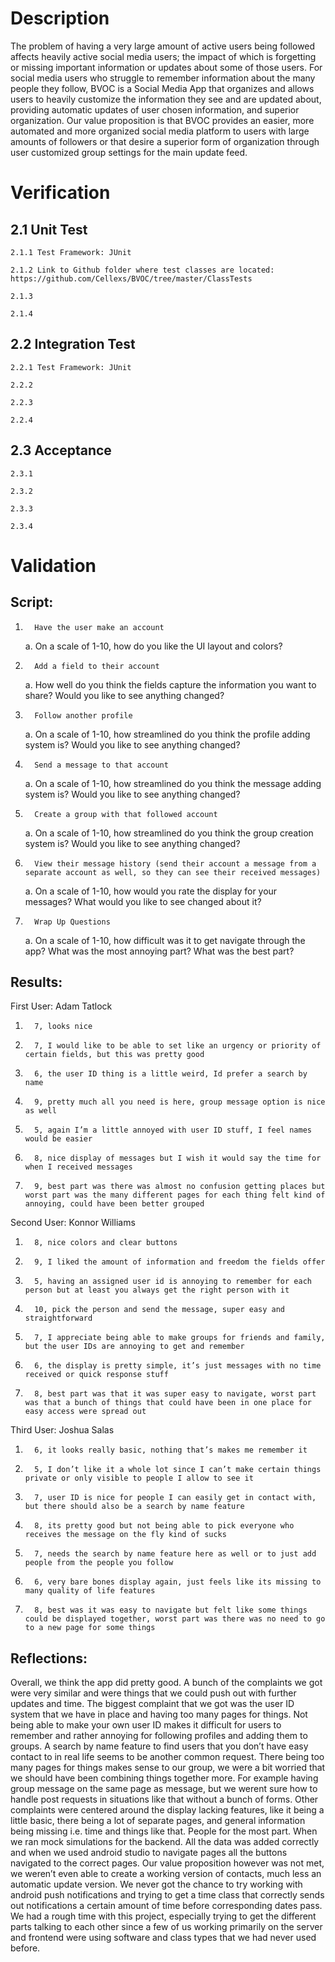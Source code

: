 # Description

The problem of having a very large amount of active users being followed affects heavily active social media users; the impact of which is forgetting or missing important information or updates about some of those users. For social media users who struggle to remember information about the many people they follow, BVOC is a Social Media App that organizes and allows users to heavily customize the information they see and are updated about, providing automatic updates of user chosen information, and superior organization. Our value proposition is that BVOC provides an easier, more automated and more organized social media platform to users with large amounts of followers or that desire a superior form of organization through user customized group settings for the main update feed.

# Verification

## 2.1 Unit Test

  	2.1.1 Test Framework: JUnit
  
	2.1.2 Link to Github folder where test classes are located: https://github.com/Cellexs/BVOC/tree/master/ClassTests
  
	2.1.3
  
	2.1.4
		
## 2.2 Integration Test
 
  	2.2.1 Test Framework: JUnit
  
	2.2.2
  
	2.2.3	
  
	2.2.4
		
## 2.3 Acceptance
	
	2.3.1
	
	2.3.2
	
	2.3.3
	
	2.3.4

# Validation
## Script:
  1.       Have the user make an account
      a.       On a scale of 1-10, how do you like the UI layout and colors?
   2.       Add a field to their account
      a.       How well do you think the fields capture the information you want to share? Would you like to see anything changed?
  3.       Follow another profile
      a.       On a scale of 1-10, how streamlined do you think the profile adding system is? Would you like to see anything changed?
  4.       Send a message to that account
      a.       On a scale of 1-10, how streamlined do you think the message adding system is? Would you like to see anything changed?
  5.       Create a group with that followed account
      a.       On a scale of 1-10, how streamlined do you think the group creation system is? Would you like to see anything changed?
  6.       View their message history (send their account a message from a separate account as well, so they can see their received messages)
      a.       On a scale of 1-10, how would you rate the display for your messages? What would you like to see changed about it?
  7.       Wrap Up Questions
      a.       On a scale of 1-10, how difficult was it to get navigate through the app? What was the most annoying part? What was the best part?
 
## Results:

First User: Adam Tatlock
1.       7, looks nice
2.       7, I would like to be able to set like an urgency or priority of certain fields, but this was pretty good
3.       6, the user ID thing is a little weird, Id prefer a search by name
4.       9, pretty much all you need is here, group message option is nice as well
5.       5, again I’m a little annoyed with user ID stuff, I feel names would be easier
6.       8, nice display of messages but I wish it would say the time for when I received messages
7.       9, best part was there was almost no confusion getting places but worst part was the many different pages for each thing felt kind of annoying, could have been better grouped
 
Second User: Konnor Williams
1.       8, nice colors and clear buttons
2.       9, I liked the amount of information and freedom the fields offer
3.       5, having an assigned user id is annoying to remember for each person but at least you always get the right person with it
4.       10, pick the person and send the message, super easy and straightforward
5.       7, I appreciate being able to make groups for friends and family, but the user IDs are annoying to get and remember
6.       6, the display is pretty simple, it’s just messages with no time received or quick response stuff
7.       8, best part was that it was super easy to navigate, worst part was that a bunch of things that could have been in one place for easy access were spread out
 
Third User: Joshua Salas
1.       6, it looks really basic, nothing that’s makes me remember it
2.       5, I don’t like it a whole lot since I can’t make certain things private or only visible to people I allow to see it
3.       7, user ID is nice for people I can easily get in contact with, but there should also be a search by name feature
4.       8, its pretty good but not being able to pick everyone who receives the message on the fly kind of sucks
5.       7, needs the search by name feature here as well or to just add people from the people you follow
6.       6, very bare bones display again, just feels like its missing to many quality of life features
7.       8, best was it was easy to navigate but felt like some things could be displayed together, worst part was there was no need to go to a new page for some things

## Reflections:
Overall, we think the app did pretty good. A bunch of the complaints we got were very similar and were things that we could push out with further updates and time. The biggest complaint that we got was the user ID system that we have in place and having too many pages for things. Not being able to make your own user ID makes it difficult for users to remember and rather annoying for following profiles and adding them to groups. A search by name feature to find users that you don’t have easy contact to in real life seems to be another common request. There being too many pages for things makes sense to our group, we were a bit worried that we should have been combining things together more. For example having group message on the same page as message, but we werent sure how to handle post requests in situations like that without a bunch of forms. Other complaints were centered around the display lacking features, like it being a little basic, there being a lot of separate pages, and general information being missing i.e. time and things like that. People for the most part. When we ran mock simulations for the backend. All the data was added correctly and when we used android studio to navigate pages all the buttons navigated to the correct pages. Our value proposition however was not met, we weren’t even able to create a working version of contacts, much less an automatic update version. We never got the chance to try working with android push notifications and trying to get a time class that correctly sends out notifications a certain amount of time before corresponding dates pass. We had a rough time with this project, especially trying to get the different parts talking to each other since a few of us working primarily on the server and frontend were using software and class types that we had never used before.
